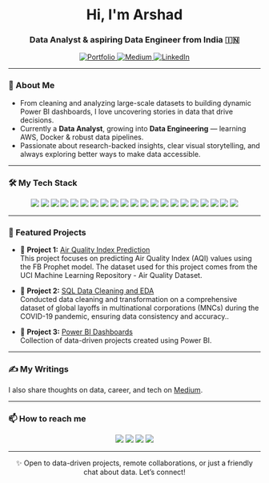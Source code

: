 <h1 align="center">Hi, I'm Arshad</h1>
<h3 align="center">Data Analyst & aspiring Data Engineer from India 🇮🇳</h3>

<p align="center">
  <a href="https://iamarshaad.github.io/portfolio/" target="_blank">
    <img src="https://img.shields.io/badge/Portfolio-%2312100E?style=for-the-badge&logo=github&logoColor=white" alt="Portfolio" />
  </a>
  <a href="https://medium.com/@Iamarshad" target="_blank">
    <img src="https://img.shields.io/badge/My%20Thoughts-Medium-black?style=for-the-badge&logo=medium&logoColor=white" alt="Medium" />
  </a>
  <a href="https://www.linkedin.com/in/arshad-mk-571761191/" target="_blank">
    <img src="https://img.shields.io/badge/LinkedIn-0A66C2?style=for-the-badge&logo=linkedin&logoColor=white" alt="LinkedIn" />
  </a>
</p>

---

### 🧐 About Me

- From cleaning and analyzing large-scale datasets to building dynamic Power BI dashboards, I love uncovering stories in data that drive decisions.
- Currently a **Data Analyst**, growing into **Data Engineering** — learning AWS, Docker & robust data pipelines.
- Passionate about research-backed insights, clear visual storytelling, and always exploring better ways to make data accessible.

---

### 🛠 My Tech Stack

<p align="center">
  <img src="https://img.shields.io/badge/SQL-4479A1?style=for-the-badge&logo=mysql&logoColor=white"/>
  <img src="https://img.shields.io/badge/Excel-217346?style=for-the-badge&logo=microsoft-excel&logoColor=white"/>
  <img src="https://img.shields.io/badge/Sheets-34A853?style=for-the-badge&logo=googlesheets&logoColor=white"/>
  <img src="https://img.shields.io/badge/Python-3776AB?style=for-the-badge&logo=python&logoColor=white"/>
  <img src="https://img.shields.io/badge/Pandas-150458?style=for-the-badge&logo=pandas&logoColor=white"/>
  <img src="https://img.shields.io/badge/Numpy-013243?style=for-the-badge&logo=numpy&logoColor=white"/>
  <img src="https://img.shields.io/badge/Matplotlib-11557C?style=for-the-badge&logo=matplotlib&logoColor=white"/>
  <img src="https://img.shields.io/badge/Seaborn-2E6E9E?style=for-the-badge&logo=python&logoColor=white"/>
  <img src="https://img.shields.io/badge/Scikit--learn-F7931E?style=for-the-badge&logo=scikit-learn&logoColor=white"/>
  <img src="https://img.shields.io/badge/Power%20BI-F2C811?style=for-the-badge&logo=powerbi&logoColor=black"/>
  <img src="https://img.shields.io/badge/Tableau-E97627?style=for-the-badge&logo=tableau&logoColor=white"/>
  <img src="https://img.shields.io/badge/MySQL-4479A1?style=for-the-badge&logo=mysql&logoColor=white"/>
  <img src="https://img.shields.io/badge/PostgreSQL-4169E1?style=for-the-badge&logo=postgresql&logoColor=white"/>
  <img src="https://img.shields.io/badge/AWS-232F3E?style=for-the-badge&logo=amazon-aws&logoColor=white"/>
  <img src="https://img.shields.io/badge/Docker-2496ED?style=for-the-badge&logo=docker&logoColor=white"/>
  <img src="https://img.shields.io/badge/Git-F05032?style=for-the-badge&logo=git&logoColor=white"/>
  <img src="https://img.shields.io/badge/Linux-FCC624?style=for-the-badge&logo=linux&logoColor=black"/>
  <img src="https://img.shields.io/badge/HTML5-E34F26?style=for-the-badge&logo=html5&logoColor=white"/>
  <img src="https://img.shields.io/badge/OpenAI-412991?style=for-the-badge&logo=openai&logoColor=white"/>
  <img src="https://img.shields.io/badge/Stata-005CAB?style=for-the-badge&logo=stata&logoColor=white"/>
  <img src="https://img.shields.io/badge/SPSS-FF2C00?style=for-the-badge&logo=ibm&logoColor=white"/>
</p>


---

### 🚀 Featured Projects

- 📌 **Project 1:** [Air Quality Index Prediction](https://github.com/IamArshaad/Air-Quality-Index-Prediction)  
  This project focuses on predicting Air Quality Index (AQI) values using the FB Prophet model. The dataset used for this project comes from the UCI Machine Learning Repository - Air Quality Dataset.

- 📌 **Project 2:** [SQL Data Cleaning and EDA](https://github.com/IamArshaad/SQL-Data-Cleaning-and-Exploratory-Data-Analysis)  
  Conducted data cleaning and transformation on a comprehensive dataset of global layoffs in multinational corporations (MNCs) during the COVID-19 pandemic, ensuring data consistency and accuracy..

- 📌 **Project 3:** [Power BI Dashboards](https://github.com/IamArshaad/Power-BI)  
  Collection of data-driven projects created using Power BI. 
---

### ✍️ My Writings

I also share thoughts on data, career, and tech on [Medium](https://medium.com/@Iamarshad).

---

### 📫 How to reach me

<p align="center">
  <a href="mailto:arshadmkkvr@gmail.com"><img src="https://img.shields.io/badge/Email-D14836?style=for-the-badge&logo=gmail&logoColor=white"></a>
  <a href="https://www.linkedin.com/in/arshad-mk-571761191/"><img src="https://img.shields.io/badge/LinkedIn-0A66C2?style=for-the-badge&logo=linkedin&logoColor=white"></a>
  <a href="https://github.com/IamArshaad"><img src="https://img.shields.io/badge/GitHub-181717?style=for-the-badge&logo=github&logoColor=white"></a>
  <a href="https://medium.com/@Iamarshad"><img src="https://img.shields.io/badge/Medium-12100E?style=for-the-badge&logo=medium&logoColor=white"></a>
</p>

---

<p align="center">✨ Open to data-driven projects, remote collaborations, or just a friendly chat about data. Let’s connect!</p>
